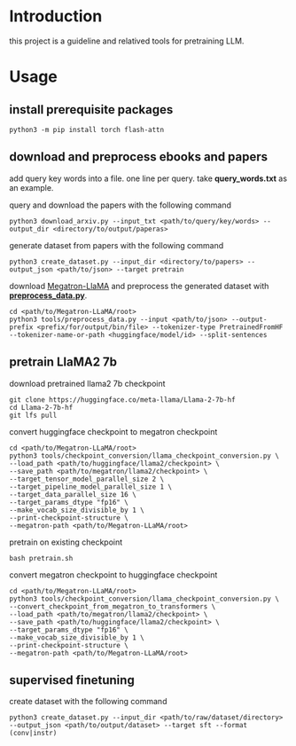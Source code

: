 # Introduction

this project is a guideline and relatived tools for pretraining LLM.

# Usage

## install prerequisite packages

```shell
python3 -m pip install torch flash-attn
```

## download and preprocess ebooks and papers

add query key words into a file. one line per query. take **query_words.txt** as an example.

query and download the papers with the following command

```shell
python3 download_arxiv.py --input_txt <path/to/query/key/words> --output_dir <directory/to/output/paperas>
```

generate dataset from papers with the following command

```shell
python3 create_dataset.py --input_dir <directory/to/papers> --output_json <path/to/json> --target pretrain
```

download [Megatron-LlaMA](https://github.com/alibaba/Megatron-LLaMA) and preprocess the generated dataset with [**preprocess_data.py**](https://github.com/alibaba/Megatron-LLaMA/blob/main/tools/preprocess_data.py).

```shell
cd <path/to/Megatron-LLaMA/root>
python3 tools/preprocess_data.py --input <path/to/json> --output-prefix <prefix/for/output/bin/file> --tokenizer-type PretrainedFromHF --tokenizer-name-or-path <huggingface/model/id> --split-sentences
```

## pretrain LlaMA2 7b

download pretrained llama2 7b checkpoint

```shell
git clone https://huggingface.co/meta-llama/Llama-2-7b-hf
cd Llama-2-7b-hf
git lfs pull
```

convert huggingface checkpoint to megatron checkpoint

```shell
cd <path/to/Megatron-LLaMA/root>
python3 tools/checkpoint_conversion/llama_checkpoint_conversion.py \
--load_path <path/to/huggingface/llama2/checkpoint> \
--save_path <path/to/megatron/llama2/checkpoint> \
--target_tensor_model_parallel_size 2 \
--target_pipeline_model_parallel_size 1 \
--target_data_parallel_size 16 \
--target_params_dtype "fp16" \
--make_vocab_size_divisible_by 1 \
--print-checkpoint-structure \
--megatron-path <path/to/Megatron-LLaMA/root>
```

pretrain on existing checkpoint

```shell
bash pretrain.sh
```

convert megatron checkpoint to huggingface checkpoint

```shell
cd <path/to/Megatron-LLaMA/root>
python3 tools/checkpoint_conversion/llama_checkpoint_conversion.py \
--convert_checkpoint_from_megatron_to_transformers \
--load_path <path/to/megatron/llama2/checkpoint> \
--save_path <path/to/huggingface/llama2/checkpoint> \
--target_params_dtype "fp16" \
--make_vocab_size_divisible_by 1 \
--print-checkpoint-structure \
--megatron-path <path/to/Megatron-LLaMA/root>
```

## supervised finetuning

create dataset with the following command

```shell
python3 create_dataset.py --input_dir <path/to/raw/dataset/directory> --output_json <path/to/output/dataset> --target sft --format (conv|instr)
```
